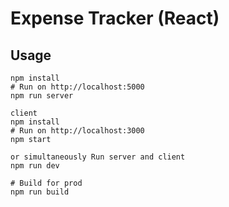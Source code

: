 # Expense Tracker (React)

## Usage

```
npm install
# Run on http://localhost:5000
npm run server

client
npm install
# Run on http://localhost:3000
npm start

or simultaneously Run server and client
npm run dev

# Build for prod
npm run build
```
